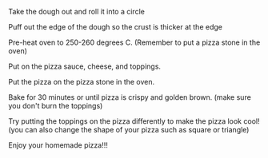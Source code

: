 Take the dough out and roll it into a circle

Puff out the edge of the dough so the crust is thicker at the edge

Pre-heat oven to 250-260 degrees C. (Remember to put a pizza stone in the oven)

Put on the pizza sauce, cheese, and toppings.

Put the pizza on the pizza stone in the oven.

Bake for 30 minutes or until pizza is crispy and golden brown. (make sure you don't burn the toppings)

Try putting the toppings on the pizza differently to make the pizza look cool! (you can also change the shape of your pizza such as square or triangle)

Enjoy your homemade pizza!!!